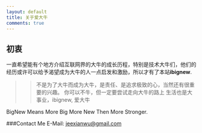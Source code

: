 ```yaml
---
layout: default
title: 关于爱大牛
comments: true
---
```




## 初衷

一直希望能有个地方介绍互联网界的大牛的成长历程，特别是技术大牛们，他们的经历或许可以给予渴望成为大牛的人一点启发和激励，所以才有了本站<B>ibignew</B>.

>> 不是为了大牛而成为大牛，是责任、是追求极致的心，当然还有很重要的兴趣。
>> 你可以不牛，但一定要尝试走向大牛的路上
>> 生活也是大事业，ibignew, 爱大牛

BigNew Means More Big More New Then More Stronger.





###Contact Me
E-Mail: jeexianwu@gmail.com